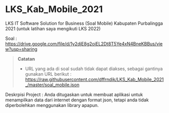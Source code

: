 # LKS_Kab_Mobile_2021

LKS IT Software Solution for Business (Soal Mobile) Kabupaten Purbalingga 2021 (untuk latihan saya mengikuti LKS 2022)

Soal : https://drive.google.com/file/d/1y2djE8g2oiEL2Dt8T5Ye4xN4BneKBBus/view?usp=sharing
> **Catatan** 
> - URL yang ada di soal sudah tidak dapat diakses, sebagai gantinya gunakan URL berikut : https://raw.githubusercontent.com/dffrndik/LKS_Kab_Mobile_2021_/master/soal_mobile.json

Deskrpisi Project : 
Anda ditugaskan untuk membuat aplikasi untuk menampilkan data dari internet dengan format json, tetapi anda tidak diperbolehkan menggunakan library apapun. 
